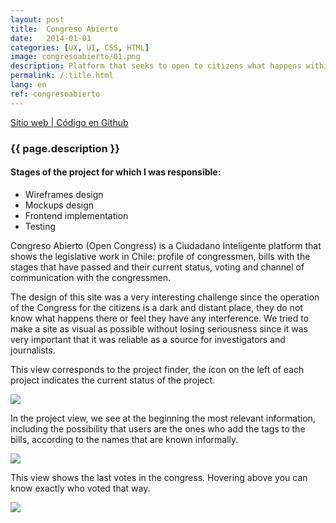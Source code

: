```yaml
---
layout: post
title:  Congreso Abierto
date:   2014-01-01
categories: [UX, UI, CSS, HTML]
image: congresoabierto/01.png
description: Platform that seeks to open to citizens what happens within the Chilean congress.
permalink: /:title.html
lang: en
ref: congresoabierto
---
```

<p>
<a href="http://congresoabierto.cl/" target="_blank"><i class="fa fa-external-link-square" aria-hidden="true"></i> Sitio web | </a><a href="https://github.com/ciudadanointeligente/legislative" target="_blank"><i class="fa fa-github" aria-hidden="true"></i> Código en Github</a>
</p>

<h3>{{ page.description }}</h3>

<h4>Stages of the project for which I was responsible:</h4>
<ul class="linea list-unstyled">
<li>Wireframes design</li>
<li>Mockups design</li>
<li>Frontend implementation</li>
<li>Testing</li>
</ul>

Congreso Abierto (Open Congress) is a Ciudadano Inteligente platform that shows the legislative work in Chile: profile of congressmen, bills with the stages that have passed and their current status, voting and channel of communication with the congressmen.

The design of this site was a very interesting challenge since the operation of the Congress for the citizens is a dark and distant place, they do not know what happens there or feel they have any interference. We tried to make a site as visual as possible without losing seriousness since it was very important that it was reliable as a source for investigators and journalists.

This view corresponds to the project finder, the icon on the left of each project indicates the current status of the project.

<img src="{{ site.baseurl }}img/content/ca02.png" class="img-responsive">

In the project view, we see at the beginning the most relevant information, including the possibility that users are the ones who add the tags to the bills, according to the names that are known informally.

<img src="{{ site.baseurl }}img/content/ca01.png" class="img-responsive">

This view shows the last votes in the congress. Hovering above you can know exactly who voted that way.

<img src="{{ site.baseurl }}img/content/ca04.png" class="img-responsive">
